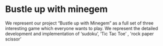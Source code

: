 # Bustle up with minegem
We represent our project “Bustle up with Minegem” as a full set of three interesting game which everyone wants to play. 
We represent the detailed development and implementation of ‘sudoku’, ‘Tic Tac Toe’ , 'rock paper scissor’

